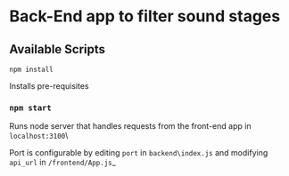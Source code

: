 # Back-End app to filter sound stages



## Available Scripts

`npm install`

Installs pre-requisites

### `npm start`

Runs node server that handles requests from the front-end app in `localhost:3100`\

Port is configurable by editing `port` in `backend\index.js` and modifying `api_url` in `/frontend/App.js`_
